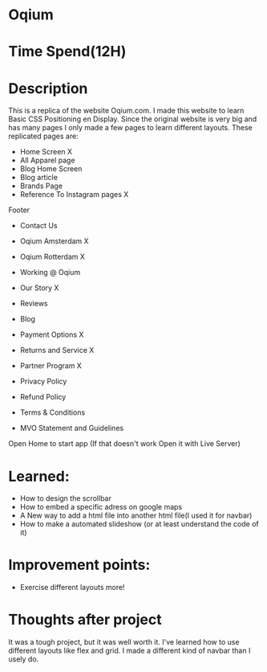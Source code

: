 # Oqium

# Time Spend(12H)

# Description

This is a replica of the website Oqium.com. I made this website to learn Basic CSS Positioning en Display.
Since the original website is very big and has many pages I only made a few pages to learn different layouts.
These replicated pages are:

- Home Screen X
- All Apparel page
- Blog Home Screen
- Blog article
- Brands Page
- Reference To Instagram pages X

Footer

- Contact Us
- Oqium Amsterdam X
- Oqium Rotterdam X
- Working @ Oqium
- Our Story X
- Reviews
- Blog

- Payment Options X
- Returns and Service X
- Partner Program X

- Privacy Policy
- Refund Policy
- Terms & Conditions
- MVO Statement and Guidelines

Open Home to start app (If that doesn't work Open it with Live Server)

# Learned:

- How to design the scrollbar
- How to embed a specific adress on google maps
- A New way to add a html file into another html file(I used it for navbar)
- How to make a automated slideshow (or at least understand the code of it)

# Improvement points:

- Exercise different layouts more!

# Thoughts after project

It was a tough project, but it was well worth it. I've learned how to use different layouts like flex and grid. I made a different kind of navbar than I usely do.
